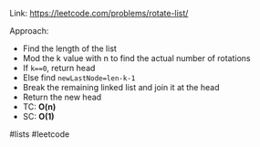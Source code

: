 Link: https://leetcode.com/problems/rotate-list/

Approach: 
- Find the length of the list
- Mod the k value with n to find the actual number of rotations
- If `k==0`, return head
- Else find `newLastNode=len-k-1`
- Break the remaining linked list and join it at the head
- Return the new head
- TC: **O(n)**
- SC: **O(1)**

#lists #leetcode 